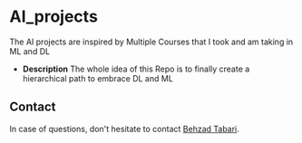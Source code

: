 # AI_projects
The AI projects are inspired by Multiple Courses that I took and am taking in ML and DL

- **Description**
The whole idea of this Repo is to finally create a hierarchical path to embrace DL and ML


## Contact

In case of questions, don't hesitate to contact [Behzad Tabari](mailto:behzad.tabari@tum.de).
